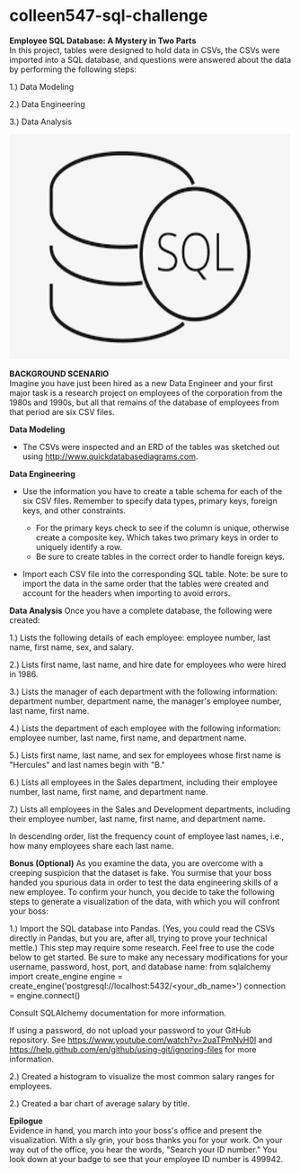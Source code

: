 # colleen547-sql-challenge

<b>Employee SQL Database: A Mystery in Two Parts</b><br>
In this project, tables were designed to hold data in CSVs, the CSVs were imported into a SQL database, and questions were answered about the data by performing the following steps:<br> 


   1.) Data Modeling

   2.) Data Engineering

   3.) Data Analysis

<img src="static/images/Relations_SQL.png" width="500" height="400"/><img style="float:right"></div>

<b>BACKGROUND SCENARIO</b><br>
Imagine you have just been hired as a new Data Engineer and your first major task is a research project on employees of the corporation from the 1980s and 1990s, but all that remains of the database of employees from that period are six CSV files.
<br>

<b>Data Modeling</b>
- The CSVs were inspected and an ERD of the tables was sketched out using http://www.quickdatabasediagrams.com.

<b>Data Engineering</b>
- Use the information you have to create a table schema for each of the six CSV files. Remember to specify data types, primary keys, foreign keys, and other constraints.

  - For the primary keys check to see if the column is unique, otherwise create a composite key. Which takes two primary keys in order to uniquely identify a row.
  - Be sure to create tables in the correct order to handle foreign keys.



- Import each CSV file into the corresponding SQL table. Note: be sure to import the data in the same order that the tables were created and account for the headers when importing to avoid errors.



<b>Data Analysis</b>
Once you have a complete database, the following were created:


   1.) Lists the following details of each employee: employee number, last name, first name, sex, and salary.


   2.) Lists first name, last name, and hire date for employees who were hired in 1986.


   3.) Lists the manager of each department with the following information: department number, department name, the manager's employee number, last name, first name.


   4.) Lists the department of each employee with the following information: employee number, last name, first name, and department name.


   5.) Lists first name, last name, and sex for employees whose first name is "Hercules" and last names begin with "B."


   6.) Lists all employees in the Sales department, including their employee number, last name, first name, and department name.


   7.) Lists all employees in the Sales and Development departments, including their employee number, last name, first name, and department name.


In descending order, list the frequency count of employee last names, i.e., how many employees share each last name.



<b>Bonus (Optional)</b>
As you examine the data, you are overcome with a creeping suspicion that the dataset is fake. You surmise that your boss handed you spurious data in order to test the data engineering skills of a new employee. To confirm your hunch, you decide to take the following steps to generate a visualization of the data, with which you will confront your boss:


   1.) Import the SQL database into Pandas. (Yes, you could read the CSVs directly in Pandas, but you are, after all, trying to prove your technical mettle.) This step may require some research. Feel free to use the code below to get started. Be sure to make any necessary modifications for your username, password, host, port, and database name:
from sqlalchemy import create_engine
engine = create_engine('postgresql://localhost:5432/<your_db_name>')
connection = engine.connect()

Consult SQLAlchemy documentation for more information.


If using a password, do not upload your password to your GitHub repository. See https://www.youtube.com/watch?v=2uaTPmNvH0I and https://help.github.com/en/github/using-git/ignoring-files for more information.


   2.) Created a histogram to visualize the most common salary ranges for employees.


   2.) Created a bar chart of average salary by title.


<b>Epilogue</b><br>
Evidence in hand, you march into your boss's office and present the visualization. With a sly grin, your boss thanks you for your work. On your way out of the office, you hear the words, "Search your ID number." You look down at your badge to see that your employee ID number is 499942.

